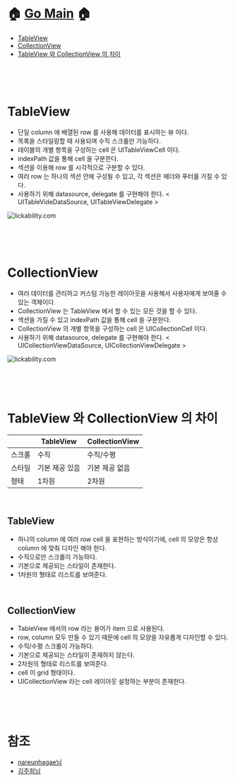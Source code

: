 # 🏠   [Go Main](https://github.com/Raccoon97/Swift/blob/main/README.md)   🏠
- [TableView](https://github.com/Raccoon97/Swift/blob/main/iOS/TableView%20%EC%99%80%20CollectionView.md#tableview)
- [CollectionView](https://github.com/Raccoon97/Swift/blob/main/iOS/TableView%20%EC%99%80%20CollectionView.md#collectionview)
- [TableView 와 CollectionView 의 차이](https://github.com/Raccoon97/Swift/blob/main/iOS/TableView%20%EC%99%80%20CollectionView.md#tableview-%EC%99%80-collectionview-%EC%9D%98-%EC%B0%A8%EC%9D%B4)


<br><br><br>

# TableView
- 단일 column 에 배열된 row 를 사용해 데이터를 표시하는 뷰 이다.
- 목록을 스타일링할 때 사용되며 수직 스크롤만 가능하다.
- 테이블의 개별 항목을 구성하는 cell 은 UITableViewCell 이다.
- indexPath 값을 통해 cell 을 구분한다.
- 섹션을 이용해 row 를 시각적으로 구분할 수 있다.
- 여러 row 는 하나의 섹션 안에 구성될 수 있고, 각 섹션은 헤더와 푸터를 가질 수 있다.
- 사용하기 위해 datasource, delegate 를 구현해야 한다. < UITableVideDataSource, UITableViewDelegate >

![lickability.com](https://user-images.githubusercontent.com/101554627/175514366-945d400f-d08e-4eab-adcb-d5b46ea13c1a.png)

<br><br><br>

# CollectionView
- 여러 데이터를 관리하고 커스텀 가능한 레이아웃을 사용해서 사용자에게 보여줄 수 있는 객체이다.
- CollectionView 는 TableView 에서 할 수 있는 모든 것을 할 수 있다.
- 섹션을 가질 수 있고 indexPath 값을 통해 cell 을 구분한다.
- CollectionView 의 개별 항목을 구성하는 cell 은 UICollectionCell 이다.
- 사용하기 위해 datasource, delegate 를 구현해야 한다. < UICollectionViewDataSource, UICollectionViewDelegate >

![lickability.com](https://user-images.githubusercontent.com/101554627/175514958-95e02ce1-3332-4992-b8fc-8a9ee96956b0.png)


<br><br><br>

# TableView 와 CollectionView 의 차이

||TableView|CollectionView|
|------|---|---|
|스크롤|수직|수직/수평|
|스타일|기본 제공 있음|기본 제공 없음|
|형태|1차원|2차원|

<br>

## TableView
- 하나의 column 에 여러 row cell 을 표현하는 방식이기에, cell 의 모양은 항상 column 에 맞춰 디자인 해야 한다.
- 수직으로만 스크롤이 가능하다.
- 기본으로 제공되는 스타일이 존재한다.
- 1차원의 형태로 리스트를 보여준다.

<br>

## CollectionView
- TableView 에서의 row 라는 용어가 item 으로 사용된다.
- row, column 모두 만들 수 있기 때문에 cell 의 모양을 자유롭게 디자인할 수 있다.
- 수직/수평 스크롤이 가능하다.
- 기본으로 제공되는 스타일이 존재하지 않는다.
- 2차원의 형태로 리스트를 보여준다.
- cell 이 grid 형태이다.
- UICollectionView 라는 cell 레이아웃 설정하는 부분이 존재한다.



<br><br><br>

# 참조
- [nareunhagae님](https://nareunhagae.tistory.com/19)
- [김주희님](http://labs.brandi.co.kr/2018/05/02/kimjh.html)
